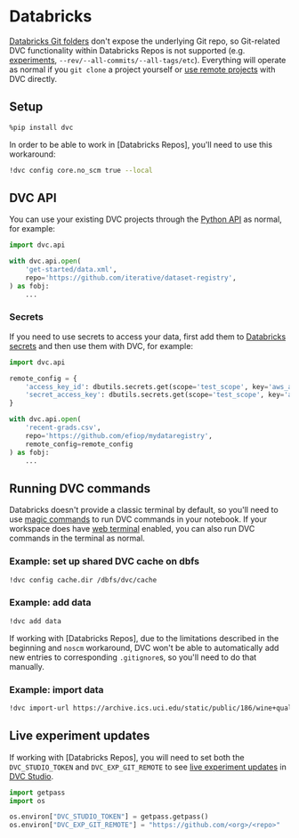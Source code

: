 # Databricks

[Databricks Git folders] don't expose the underlying Git repo, so Git-related
DVC functionality within Databricks Repos is not supported (e.g. [experiments],
`--rev/--all-commits/--all-tags/etc`). Everything will operate as normal if you
`git clone` a project yourself or [use remote projects](#dvc-api) with DVC
directly.

## Setup

```bash
%pip install dvc
```

In order to be able to work in [Databricks Repos], you'll need to use this workaround:

```bash
!dvc config core.no_scm true --local
```

## DVC API

You can use your existing DVC projects through the [Python API] as normal, for example:

```python
import dvc.api

with dvc.api.open(
    'get-started/data.xml',
    repo='https://github.com/iterative/dataset-registry',
) as fobj:
    ...
```

### Secrets

If you need to use secrets to access your data, first add them to [Databricks
secrets] and then use them with DVC, for example:

```python
import dvc.api

remote_config = {
    'access_key_id': dbutils.secrets.get(scope='test_scope', key='aws_access_key_id'),
    'secret_access_key': dbutils.secrets.get(scope='test_scope', key='aws_secret_access_key'),
}

with dvc.api.open(
    'recent-grads.csv',
    repo='https://github.com/efiop/mydataregistry',
    remote_config=remote_config
) as fobj:
    ...
```

## Running DVC commands

Databricks doesn't provide a classic terminal by default, so you'll need to use
[magic commands] to run DVC commands in your notebook. If your workspace does have
[web terminal] enabled, you can also run DVC commands in the terminal as normal.

### Example: set up shared DVC cache on dbfs

```bash
!dvc config cache.dir /dbfs/dvc/cache
```

### Example: add data

```bash
!dvc add data
```

If working with [Databricks Repos], due to the limitations described in the beginning
and `noscm` workaround, DVC won't be able to automatically add new entries to corresponding
`.gitignore`s, so you'll need to do that manually.

### Example: import data

```bash
!dvc import-url https://archive.ics.uci.edu/static/public/186/wine+quality.zip
```

## Live experiment updates

If working with [Databricks Repos], you will need to set both the `DVC_STUDIO_TOKEN`
and `DVC_EXP_GIT_REMOTE` to see [live experiment updates] in [DVC Studio].

```python
import getpass
import os

os.environ["DVC_STUDIO_TOKEN"] = getpass.getpass()
os.environ["DVC_EXP_GIT_REMOTE"] = "https://github.com/<org>/<repo>"
```

[Databricks Git folders]: https://docs.databricks.com/en/repos/index.html
[experiments]: /doc/start/experiments
[Python API]: /doc/api-reference
[Databricks secrets]: https://docs.databricks.com/en/security/secrets/index.html
[magic commands]:
  https://ipython.readthedocs.io/en/stable/interactive/magics.html
[web terminal]: https://docs.databricks.com/en/clusters/web-terminal.html
[live experiment updates]:
  /doc/studio/user-guide/experiments/live-metrics-and-plots
[DVC Studio]: https://studio.iterative.ai
